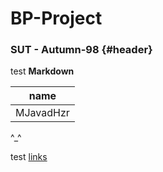 # BP-Project

### SUT - Autumn-98 {#header}

test **Markdown**

|name     |
|---------|
|MJavadHzr|
^_^

test [links](#header)
